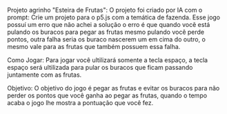 Projeto agrinho "Esteira de Frutas":
O projeto foi criado por IA com o prompt: Crie um projeto para o p5.js com a temática de fazenda. Esse jogo possuí um erro que não achei a solução o erro é que quando vocẽ está pulando os buracos para pegar as frutas mesmo pulando você perde pontos, outra falha seria os buraco nascerem um em cima do outro, o mesmo vale para as frutas que também possuem essa falha.

Como Jogar:
Para jogar você ultilizará somente a tecla espaço, a tecla espaço será ultilizada para pular os buracos que ficam passando juntamente com as frutas.

Objetivo:
O objetivo do jogo é pegar as frutas e evitar os buracos para não perder os pontos que você ganha ao pegar as frutas, quando o tempo acaba o jogo lhe mostra a pontuação que você fez.

